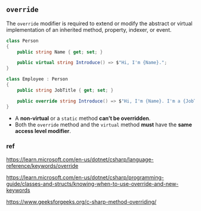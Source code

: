## `override`
The `override` modifier is required to extend or modify the abstract or virtual implementation of an inherited method, property, indexer, or event.


```cs
class Person
{
    public string Name { get; set; }

    public virtual string Introduce() => $"Hi, I'm {Name}.";
}

class Employee : Person
{
    public string JobTitle { get; set; }

    public override string Introduce() => $"Hi, I'm {Name}. I'm a {JobTitle}.";
}
```

- A **non-virtual** or a `static` method **can’t be overridden**.
- Both the `override` method and the `virtual` method **must** have the **same access level modifier**.

### ref
https://learn.microsoft.com/en-us/dotnet/csharp/language-reference/keywords/override

https://learn.microsoft.com/en-us/dotnet/csharp/programming-guide/classes-and-structs/knowing-when-to-use-override-and-new-keywords

https://www.geeksforgeeks.org/c-sharp-method-overriding/
